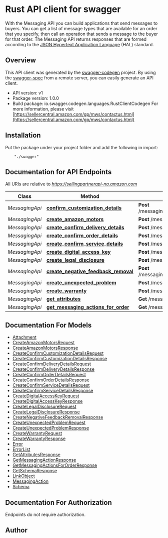 # Rust API client for swagger

With the Messaging API you can build applications that send messages to buyers. You can get a list of message types that are available for an order that you specify, then call an operation that sends a message to the buyer for that order. The Messaging API returns responses that are formed according to the <a href=https://tools.ietf.org/html/draft-kelly-json-hal-08>JSON Hypertext Application Language</a> (HAL) standard.

## Overview
This API client was generated by the [swagger-codegen](https://github.com/swagger-api/swagger-codegen) project.  By using the [swagger-spec](https://github.com/swagger-api/swagger-spec) from a remote server, you can easily generate an API client.

- API version: v1
- Package version: 1.0.0
- Build package: io.swagger.codegen.languages.RustClientCodegen
For more information, please visit [https://sellercentral.amazon.com/gp/mws/contactus.html](https://sellercentral.amazon.com/gp/mws/contactus.html)

## Installation
Put the package under your project folder and add the following in import:
```
    "./swagger"
```

## Documentation for API Endpoints

All URIs are relative to *https://sellingpartnerapi-na.amazon.com*

Class | Method | HTTP request | Description
------------ | ------------- | ------------- | -------------
*MessagingApi* | [**confirm_customization_details**](docs/MessagingApi.md#confirm_customization_details) | **Post** /messaging/v1/orders/{amazonOrderId}/messages/confirmCustomizationDetails | 
*MessagingApi* | [**create_amazon_motors**](docs/MessagingApi.md#create_amazon_motors) | **Post** /messaging/v1/orders/{amazonOrderId}/messages/amazonMotors | 
*MessagingApi* | [**create_confirm_delivery_details**](docs/MessagingApi.md#create_confirm_delivery_details) | **Post** /messaging/v1/orders/{amazonOrderId}/messages/confirmDeliveryDetails | 
*MessagingApi* | [**create_confirm_order_details**](docs/MessagingApi.md#create_confirm_order_details) | **Post** /messaging/v1/orders/{amazonOrderId}/messages/confirmOrderDetails | 
*MessagingApi* | [**create_confirm_service_details**](docs/MessagingApi.md#create_confirm_service_details) | **Post** /messaging/v1/orders/{amazonOrderId}/messages/confirmServiceDetails | 
*MessagingApi* | [**create_digital_access_key**](docs/MessagingApi.md#create_digital_access_key) | **Post** /messaging/v1/orders/{amazonOrderId}/messages/digitalAccessKey | 
*MessagingApi* | [**create_legal_disclosure**](docs/MessagingApi.md#create_legal_disclosure) | **Post** /messaging/v1/orders/{amazonOrderId}/messages/legalDisclosure | 
*MessagingApi* | [**create_negative_feedback_removal**](docs/MessagingApi.md#create_negative_feedback_removal) | **Post** /messaging/v1/orders/{amazonOrderId}/messages/negativeFeedbackRemoval | 
*MessagingApi* | [**create_unexpected_problem**](docs/MessagingApi.md#create_unexpected_problem) | **Post** /messaging/v1/orders/{amazonOrderId}/messages/unexpectedProblem | 
*MessagingApi* | [**create_warranty**](docs/MessagingApi.md#create_warranty) | **Post** /messaging/v1/orders/{amazonOrderId}/messages/warranty | 
*MessagingApi* | [**get_attributes**](docs/MessagingApi.md#get_attributes) | **Get** /messaging/v1/orders/{amazonOrderId}/attributes | 
*MessagingApi* | [**get_messaging_actions_for_order**](docs/MessagingApi.md#get_messaging_actions_for_order) | **Get** /messaging/v1/orders/{amazonOrderId} | 


## Documentation For Models

 - [Attachment](docs/Attachment.md)
 - [CreateAmazonMotorsRequest](docs/CreateAmazonMotorsRequest.md)
 - [CreateAmazonMotorsResponse](docs/CreateAmazonMotorsResponse.md)
 - [CreateConfirmCustomizationDetailsRequest](docs/CreateConfirmCustomizationDetailsRequest.md)
 - [CreateConfirmCustomizationDetailsResponse](docs/CreateConfirmCustomizationDetailsResponse.md)
 - [CreateConfirmDeliveryDetailsRequest](docs/CreateConfirmDeliveryDetailsRequest.md)
 - [CreateConfirmDeliveryDetailsResponse](docs/CreateConfirmDeliveryDetailsResponse.md)
 - [CreateConfirmOrderDetailsRequest](docs/CreateConfirmOrderDetailsRequest.md)
 - [CreateConfirmOrderDetailsResponse](docs/CreateConfirmOrderDetailsResponse.md)
 - [CreateConfirmServiceDetailsRequest](docs/CreateConfirmServiceDetailsRequest.md)
 - [CreateConfirmServiceDetailsResponse](docs/CreateConfirmServiceDetailsResponse.md)
 - [CreateDigitalAccessKeyRequest](docs/CreateDigitalAccessKeyRequest.md)
 - [CreateDigitalAccessKeyResponse](docs/CreateDigitalAccessKeyResponse.md)
 - [CreateLegalDisclosureRequest](docs/CreateLegalDisclosureRequest.md)
 - [CreateLegalDisclosureResponse](docs/CreateLegalDisclosureResponse.md)
 - [CreateNegativeFeedbackRemovalResponse](docs/CreateNegativeFeedbackRemovalResponse.md)
 - [CreateUnexpectedProblemRequest](docs/CreateUnexpectedProblemRequest.md)
 - [CreateUnexpectedProblemResponse](docs/CreateUnexpectedProblemResponse.md)
 - [CreateWarrantyRequest](docs/CreateWarrantyRequest.md)
 - [CreateWarrantyResponse](docs/CreateWarrantyResponse.md)
 - [Error](docs/Error.md)
 - [ErrorList](docs/ErrorList.md)
 - [GetAttributesResponse](docs/GetAttributesResponse.md)
 - [GetMessagingActionResponse](docs/GetMessagingActionResponse.md)
 - [GetMessagingActionsForOrderResponse](docs/GetMessagingActionsForOrderResponse.md)
 - [GetSchemaResponse](docs/GetSchemaResponse.md)
 - [LinkObject](docs/LinkObject.md)
 - [MessagingAction](docs/MessagingAction.md)
 - [Schema](docs/Schema.md)


## Documentation For Authorization
 Endpoints do not require authorization.


## Author



